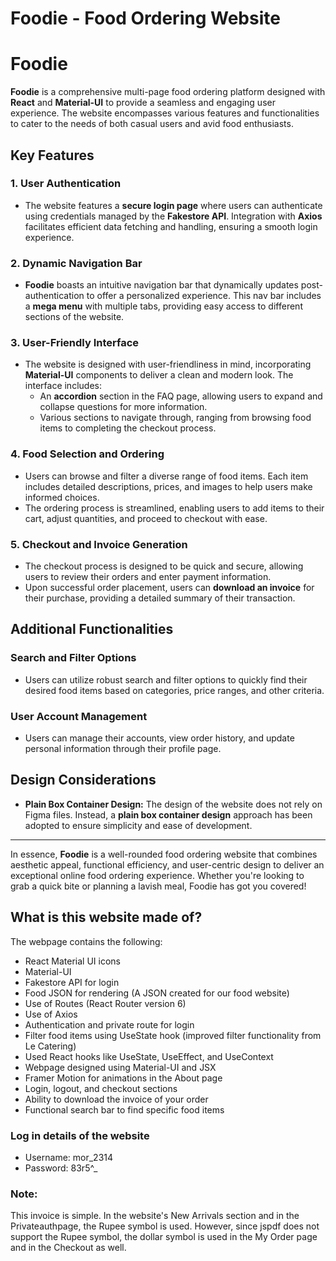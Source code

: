 # Foodie - Food Ordering Website

# Foodie

**Foodie** is a comprehensive multi-page food ordering platform designed with **React** and **Material-UI** to provide a seamless and engaging user experience. The website encompasses various features and functionalities to cater to the needs of both casual users and avid food enthusiasts.

## Key Features

### 1. User Authentication
- The website features a **secure login page** where users can authenticate using credentials managed by the **Fakestore API**. Integration with **Axios** facilitates efficient data fetching and handling, ensuring a smooth login experience.

### 2. Dynamic Navigation Bar
- **Foodie** boasts an intuitive navigation bar that dynamically updates post-authentication to offer a personalized experience. This nav bar includes a **mega menu** with multiple tabs, providing easy access to different sections of the website.

### 3. User-Friendly Interface
- The website is designed with user-friendliness in mind, incorporating **Material-UI** components to deliver a clean and modern look. The interface includes:
  - An **accordion** section in the FAQ page, allowing users to expand and collapse questions for more information.
  - Various sections to navigate through, ranging from browsing food items to completing the checkout process.

### 4. Food Selection and Ordering
- Users can browse and filter a diverse range of food items. Each item includes detailed descriptions, prices, and images to help users make informed choices.
- The ordering process is streamlined, enabling users to add items to their cart, adjust quantities, and proceed to checkout with ease.

### 5. Checkout and Invoice Generation
- The checkout process is designed to be quick and secure, allowing users to review their orders and enter payment information.
- Upon successful order placement, users can **download an invoice** for their purchase, providing a detailed summary of their transaction.

## Additional Functionalities

### Search and Filter Options
- Users can utilize robust search and filter options to quickly find their desired food items based on categories, price ranges, and other criteria.

### User Account Management
- Users can manage their accounts, view order history, and update personal information through their profile page.

## Design Considerations

- **Plain Box Container Design:** The design of the website does not rely on Figma files. Instead, a **plain box container design** approach has been adopted to ensure simplicity and ease of development.

---

In essence, **Foodie** is a well-rounded food ordering website that combines aesthetic appeal, functional efficiency, and user-centric design to deliver an exceptional online food ordering experience. Whether you're looking to grab a quick bite or planning a lavish meal, Foodie has got you covered!

## What is this website made of?

The webpage contains the following:

- React Material UI icons
- Material-UI
- Fakestore API for login
- Food JSON for rendering (A JSON created for our food website)
- Use of Routes (React Router version 6)
- Use of Axios
- Authentication and private route for login
- Filter food items using UseState hook (improved filter functionality from Le Catering)
- Used React hooks like UseState, UseEffect, and UseContext
- Webpage designed using Material-UI and JSX
- Framer Motion for animations in the About page
- Login, logout, and checkout sections
- Ability to download the invoice of your order
- Functional search bar to find specific food items

### Log in details of the website

- Username: mor_2314
- Password: 83r5^_

### Note:
This invoice is simple. In the website's New Arrivals section and in the Privateauthpage, the Rupee symbol is used. However, since jspdf does not support the Rupee symbol, the dollar symbol is used in the My Order page and in the Checkout as well.
